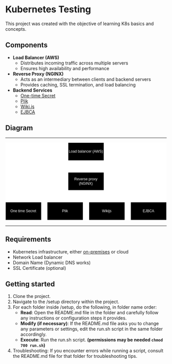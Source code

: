 # Kubernetes Testing

This project was created with the objective of learning K8s basics and concepts.

## Components

- **Load Balancer (AWS)**
    - Distributes incoming traffic across multiple servers
    - Ensures high availability and performance
- **Reverse Proxy (NGINX)**
    - Acts as an intermediary between clients and backend servers
    - Provides caching, SSL termination, and load balancing
- **Backend Services**
    - [One-time Secret](https://github.com/onetimesecret/onetimesecret)
    - [Plik](https://github.com/root-gg/plik)
    - [Wiki.js](https://github.com/requarks/wiki)
    - [EJBCA](https://github.com/Keyfactor/ejbca-ce)

## Diagram

---
![diagram.png](diagram.png)

---

## Requirements

- Kubernetes infrastructure, either [on-premises](https://github.com/jdmedeiros/k8s/tree/original_v126_update) or cloud
- Network Load balancer
- Domain Name (Dynamic DNS works)
- SSL Certificate (optional)

## Getting started

1. Clone the project.
2. Navigate to the /setup directory within the project.
3. For each folder inside /setup, do the following, in folder name order:
   * **Read**: Open the README.md file in the folder and carefully follow any instructions or configuration steps it provides. 
   * **Modify (if necessary)**: If the README.md file asks you to change any parameters or settings, edit the run.sh script in the same folder accordingly.
   * **Execute**: Run the run.sh script. **(permissions may be needed `chmod 700 run.sh`)**
4. Troubleshooting: If you encounter errors while running a script, consult the README.md file for that folder for troubleshooting tips.








